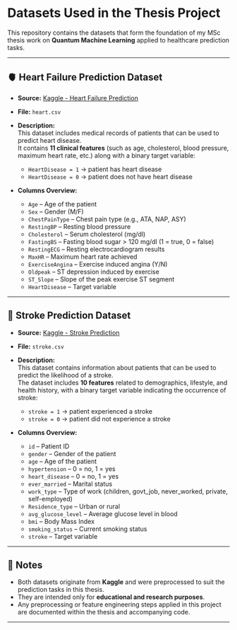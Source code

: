 # Datasets Used in the Thesis Project

This repository contains the datasets that form the foundation of my MSc thesis work on **Quantum Machine Learning** applied to healthcare prediction tasks.  

---

## 🫀 Heart Failure Prediction Dataset

- **Source:** [Kaggle - Heart Failure Prediction](https://www.kaggle.com/datasets/fedesoriano/heart-failure-prediction)  
- **File:** `heart.csv`  
- **Description:**  
  This dataset includes medical records of patients that can be used to predict heart disease.  
  It contains **11 clinical features** (such as age, cholesterol, blood pressure, maximum heart rate, etc.) along with a binary target variable:  
  - `HeartDisease = 1` → patient has heart disease  
  - `HeartDisease = 0` → patient does not have heart disease  

- **Columns Overview:**  
  - `Age` – Age of the patient  
  - `Sex` – Gender (M/F)  
  - `ChestPainType` – Chest pain type (e.g., ATA, NAP, ASY)  
  - `RestingBP` – Resting blood pressure  
  - `Cholesterol` – Serum cholesterol (mg/dl)  
  - `FastingBS` – Fasting blood sugar > 120 mg/dl (1 = true, 0 = false)  
  - `RestingECG` – Resting electrocardiogram results  
  - `MaxHR` – Maximum heart rate achieved  
  - `ExerciseAngina` – Exercise induced angina (Y/N)  
  - `Oldpeak` – ST depression induced by exercise  
  - `ST_Slope` – Slope of the peak exercise ST segment  
  - `HeartDisease` – Target variable  

---

## 🧠 Stroke Prediction Dataset

- **Source:** [Kaggle - Stroke Prediction](https://www.kaggle.com/datasets/fedesoriano/stroke-prediction-dataset)  
- **File:** `stroke.csv`  
- **Description:**  
  This dataset contains information about patients that can be used to predict the likelihood of a stroke.  
  The dataset includes **10 features** related to demographics, lifestyle, and health history, with a binary target variable indicating the occurrence of stroke:  
  - `stroke = 1` → patient experienced a stroke  
  - `stroke = 0` → patient did not experience a stroke  

- **Columns Overview:**  
  - `id` – Patient ID  
  - `gender` – Gender of the patient  
  - `age` – Age of the patient  
  - `hypertension` – 0 = no, 1 = yes  
  - `heart_disease` – 0 = no, 1 = yes  
  - `ever_married` – Marital status  
  - `work_type` – Type of work (children, govt_job, never_worked, private, self-employed)  
  - `Residence_type` – Urban or rural  
  - `avg_glucose_level` – Average glucose level in blood  
  - `bmi` – Body Mass Index  
  - `smoking_status` – Current smoking status  
  - `stroke` – Target variable  

---

## 📌 Notes

- Both datasets originate from **Kaggle** and were preprocessed to suit the prediction tasks in this thesis.
- They are intended only for **educational and research purposes**.
- Any preprocessing or feature engineering steps applied in this project are documented within the thesis and accompanying code.  

---